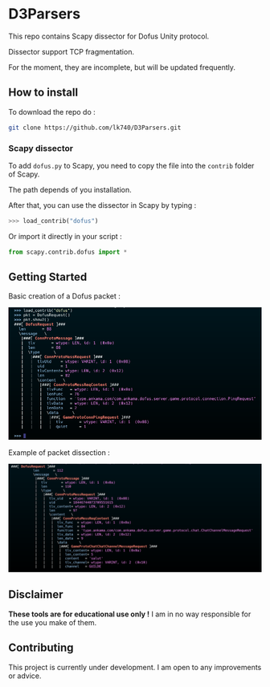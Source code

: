 # D3Parsers

This repo contains Scapy dissector for Dofus Unity protocol.

Dissector support TCP fragmentation.

For the moment, they are incomplete, but will be updated frequently.

## How to install

To download the repo do :

```bash
git clone https://github.com/lk740/D3Parsers.git
```


### Scapy dissector

To add `dofus.py` to Scapy, you need to copy the file into the `contrib` folder of Scapy.

The path depends of you installation.

After that, you can use the dissector in Scapy by typing :

```python 
>>> load_contrib("dofus")
```

Or import it directly in your script :

```python
from scapy.contrib.dofus import *
```

## Getting Started


Basic creation of a Dofus packet :

![](./images/PingRequest.png)

Example of packet dissection :

![](./images/ChatChannelMessageRequest.png)


## Disclaimer

**These tools are for educational use only !** I am in no way responsible for the use you make of them. 

## Contributing

This project is currently under development. I am open to any improvements or advice.

